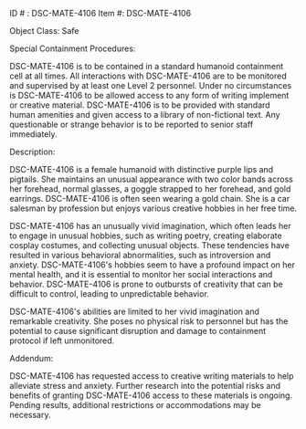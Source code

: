 ID # : DSC-MATE-4106
Item #: DSC-MATE-4106

Object Class: Safe

Special Containment Procedures:

DSC-MATE-4106 is to be contained in a standard humanoid containment cell at all times. All interactions with DSC-MATE-4106 are to be monitored and supervised by at least one Level 2 personnel. Under no circumstances is DSC-MATE-4106 to be allowed access to any form of writing implement or creative material. DSC-MATE-4106 is to be provided with standard human amenities and given access to a library of non-fictional text. Any questionable or strange behavior is to be reported to senior staff immediately.

Description:

DSC-MATE-4106 is a female humanoid with distinctive purple lips and pigtails. She maintains an unusual appearance with two color bands across her forehead, normal glasses, a goggle strapped to her forehead, and gold earrings. DSC-MATE-4106 is often seen wearing a gold chain. She is a car salesman by profession but enjoys various creative hobbies in her free time.

DSC-MATE-4106 has an unusually vivid imagination, which often leads her to engage in unusual hobbies, such as writing poetry, creating elaborate cosplay costumes, and collecting unusual objects. These tendencies have resulted in various behavioral abnormalities, such as introversion and anxiety. DSC-MATE-4106's hobbies seem to have a profound impact on her mental health, and it is essential to monitor her social interactions and behavior. DSC-MATE-4106 is prone to outbursts of creativity that can be difficult to control, leading to unpredictable behavior.

DSC-MATE-4106's abilities are limited to her vivid imagination and remarkable creativity. She poses no physical risk to personnel but has the potential to cause significant disruption and damage to containment protocol if left unmonitored.

Addendum:

DSC-MATE-4106 has requested access to creative writing materials to help alleviate stress and anxiety. Further research into the potential risks and benefits of granting DSC-MATE-4106 access to these materials is ongoing. Pending results, additional restrictions or accommodations may be necessary.